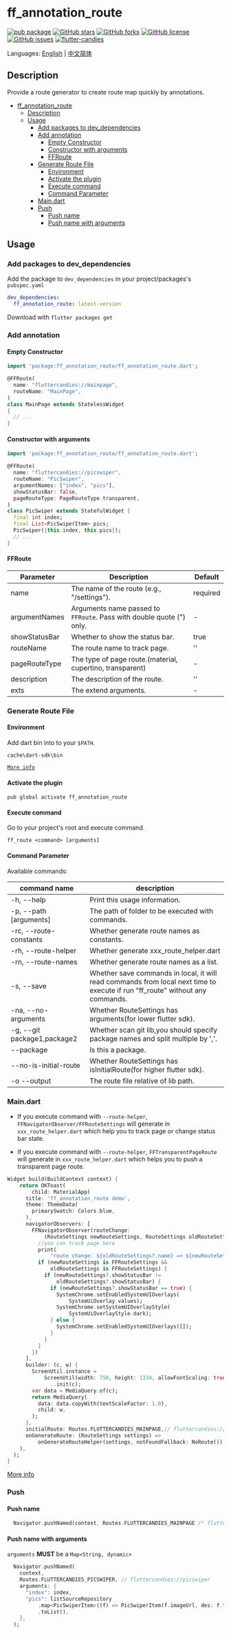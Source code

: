 # ff_annotation_route

[![pub package](https://img.shields.io/pub/v/ff_annotation_route.svg)](https://pub.dartlang.org/packages/ff_annotation_route) [![GitHub stars](https://img.shields.io/github/stars/fluttercandies/ff_annotation_route)](https://github.com/fluttercandies/ff_annotation_route/stargazers) [![GitHub forks](https://img.shields.io/github/forks/fluttercandies/ff_annotation_route)](https://github.com/fluttercandies/ff_annotation_route/network) [![GitHub license](https://img.shields.io/github/license/fluttercandies/ff_annotation_route)](https://github.com/fluttercandies/ff_annotation_route/blob/master/LICENSE) [![GitHub issues](https://img.shields.io/github/issues/fluttercandies/ff_annotation_route)](https://github.com/fluttercandies/ff_annotation_route/issues) <a target="_blank" href="https://jq.qq.com/?_wv=1027&k=5bcc0gy"><img border="0" src="https://pub.idqqimg.com/wpa/images/group.png" alt="flutter-candies" title="flutter-candies"></a>

Languages: [English](README.md) | [中文简体](README-ZH.md)

## Description

Provide a route generator to create route map quickly by annotations.

- [ff_annotation_route](#ffannotationroute)
  - [Description](#description)
  - [Usage](#usage)
    - [Add packages to dev_dependencies](#add-packages-to-devdependencies)
    - [Add annotation](#add-annotation)
      - [Empty Constructor](#empty-constructor)
      - [Constructor with arguments](#constructor-with-arguments)
      - [FFRoute](#ffroute)
    - [Generate Route File](#generate-route-file)
      - [Environment](#environment)
      - [Activate the plugin](#activate-the-plugin)
      - [Execute command](#execute-command)
      - [Command Parameter](#command-parameter)
    - [Main.dart](#maindart)
    - [Push](#push)
      - [Push name](#push-name)
      - [Push name with arguments](#push-name-with-arguments)

## Usage

### Add packages to dev_dependencies

Add the package to `dev_dependencies` in your project/packages's `pubspec.yaml`

```yaml
dev_dependencies:
  ff_annotation_route: latest-version
```

Download with `flutter packages get`

### Add annotation

#### Empty Constructor

```dart
import 'package:ff_annotation_route/ff_annotation_route.dart';

@FFRoute(
  name: "fluttercandies://mainpage",
  routeName: "MainPage",
)
class MainPage extends StatelessWidget
{
  // ...
}

```

#### Constructor with arguments

```dart
import 'package:ff_annotation_route/ff_annotation_route.dart';

@FFRoute(
  name: "fluttercandies://picswiper",
  routeName: "PicSwiper",
  argumentNames: ["index", "pics"],
  showStatusBar: false,
  pageRouteType: PageRouteType.transparent,
)
class PicSwiper extends StatefulWidget {
  final int index;
  final List<PicSwiperItem> pics;
  PicSwiper({this.index, this.pics});
  // ...
}
```

#### FFRoute

| Parameter     | Description                                                          | Default  |
| ------------- | -------------------------------------------------------------------- | -------- |
| name          | The name of the route (e.g., "/settings").                           | required |
| argumentNames | Arguments name passed to `FFRoute`. Pass with double quote (") only. | -        |
| showStatusBar | Whether to show the status bar.                                      | true     |
| routeName     | The route name to track page.                                        | ''       |
| pageRouteType | The type of page route.(material, cupertino, transparent)            | -        |
| description   | The description of the route.                                        | ''       |
| exts          | The extend arguments.                                                | -        |

### Generate Route File

#### Environment

Add dart bin into to your `$PATH`.

`cache\dart-sdk\bin`

[`More info`](https://dart.dev/tools/pub/cmd/pub-global)

#### Activate the plugin

`pub global activate ff_annotation_route`

#### Execute command

Go to your project's root and execute command.

`ff_route <command> [arguments]`

#### Command Parameter

Available commands:

| command name                | description                                                                                                                   |
| --------------------------- | ----------------------------------------------------------------------------------------------------------------------------- |
| -h, --help                  | Print this usage information.                                                                                                 |
| -p, --path [arguments]      | The path of folder to be executed with commands.                                                                              |
| -rc, --route-constants      | Whether generate route names as constants.                                                                                    |
| -rh, --route-helper         | Whether generate xxx_route_helper.dart                                                                                        |
| -rn, --route-names          | Whether generate route names as a list.                                                                                       |
| -s, --save                  | Whether save commands in local, it will read commands from local next time to execute if run "ff_route" without any commands. |
| -na, --no-arguments         | Whether RouteSettings has arguments(for lower flutter sdk).                                                                   |
| -g, --git package1,package2 | Whether scan git lib,you should specify package names and split multiple by ','.                                              |
| --package                   | Is this a package.                                                                                                            |
| --no-is-initial-route       | Whether RouteSettings has isInitialRoute(for higher flutter sdk).                                                             |
| -o --output                 | The route file relative of lib path.                                                                                          |

### Main.dart

- If you execute command with `--route-helper`, `FFNavigatorObserver/FFRouteSettings` will generate in `xxx_route_helper.dart`
  which help you to track page or change status bar state.

- If you execute command with `--route-helper`, `FFTransparentPageRoute` will generate in `xxx_route_helper.dart`
  which helps you to push a transparent page route.

```dart
Widget build(BuildContext context) {
    return OKToast(
        child: MaterialApp(
      title: 'ff_annotation_route demo',
      theme: ThemeData(
        primarySwatch: Colors.blue,
      ),
      navigatorObservers: [
        FFNavigatorObserver(routeChange:
            (RouteSettings newRouteSettings, RouteSettings oldRouteSettings) {
          //you can track page here
          print(
              "route change: ${oldRouteSettings?.name} => ${newRouteSettings?.name}");
          if (newRouteSettings is FFRouteSettings &&
              oldRouteSettings is FFRouteSettings) {
            if (newRouteSettings?.showStatusBar !=
                oldRouteSettings?.showStatusBar) {
              if (newRouteSettings?.showStatusBar == true) {
                SystemChrome.setEnabledSystemUIOverlays(
                    SystemUiOverlay.values);
                SystemChrome.setSystemUIOverlayStyle(
                    SystemUiOverlayStyle.dark);
              } else {
                SystemChrome.setEnabledSystemUIOverlays([]);
              }
            }
          }
        })
      ],
      builder: (c, w) {
        ScreenUtil.instance =
            ScreenUtil(width: 750, height: 1334, allowFontScaling: true)
              ..init(c);
        var data = MediaQuery.of(c);
        return MediaQuery(
          data: data.copyWith(textScaleFactor: 1.0),
          child: w,
        );
      },
      initialRoute: Routes.FLUTTERCANDIES_MAINPAGE,// fluttercandies://mainpage
      onGenerateRoute: (RouteSettings settings) =>
          onGenerateRouteHelper(settings, notFoundFallback: NoRoute()),
    ),
  );
}
```

[More info](https://github.com/fluttercandies/ff_annotation_route/blob/master/example/lib/main.dart)

### Push

#### Push name

```dart
  Navigator.pushNamed(context, Routes.FLUTTERCANDIES_MAINPAGE /* fluttercandies://mainpage */);
```

#### Push name with arguments

`arguments` **MUST** be a `Map<String, dynamic>`

```dart
  Navigator.pushNamed(
    context,
    Routes.FLUTTERCANDIES_PICSWIPER, // fluttercandies://picswiper
    arguments: {
      "index": index,
      "pics": listSourceRepository
          .map<PicSwiperItem>((f) => PicSwiperItem(f.imageUrl, des: f.title))
          .toList(),
    },
  );
```
